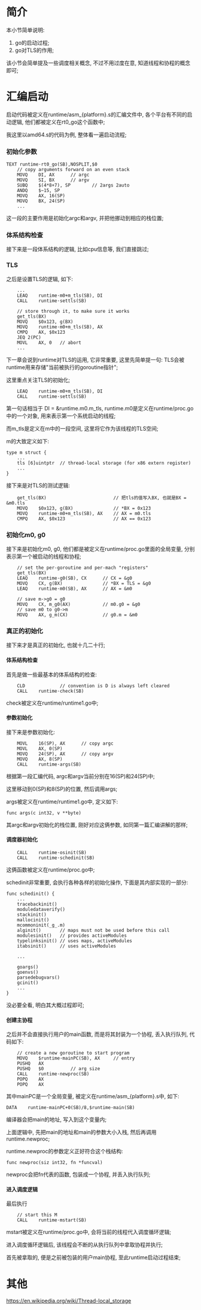 # 简介
本小节简单说明:
1. go的启动过程;
2. go对TLS的作用;

该小节会简单提及一些调度相关概念, 不过不用过度在意, 知道线程和协程的概念即可;

# 汇编启动
启动代码被定义在runtime/asm_{platform}.s的汇编文件中, 各个平台有不同的启动逻辑, 他们都被定义在rt0_go这个函数中;

我这里以amd64.s的代码为例, 整体看一遍启动流程;

### 初始化参数
```
TEXT runtime·rt0_go(SB),NOSPLIT,$0
	// copy arguments forward on an even stack
	MOVQ	DI, AX		// argc
	MOVQ	SI, BX		// argv
	SUBQ	$(4*8+7), SP		// 2args 2auto
	ANDQ	$~15, SP
	MOVQ	AX, 16(SP)
	MOVQ	BX, 24(SP)
    ...
```
这一段的主要作用是初始化argc和argv, 并把他挪动到相应的栈位置;

### 体系结构检查
接下来是一段体系结构的逻辑, 比如cpu信息等, 我们直接跳过;

### TLS
之后是设置TLS的逻辑, 如下:
```
    ...
	LEAQ	runtime·m0+m_tls(SB), DI
	CALL	runtime·settls(SB)

	// store through it, to make sure it works
	get_tls(BX)
	MOVQ	$0x123, g(BX)
	MOVQ	runtime·m0+m_tls(SB), AX
	CMPQ	AX, $0x123
	JEQ 2(PC)
	MOVL	AX, 0	// abort
    ...
```
下一章会说到runtime对TLS的运用, 它非常重要, 这里先简单提一句: TLS会被runtime用来存储"当前被执行的goroutine指针";

这里重点关注TLS的初始化;
```
	LEAQ	runtime·m0+m_tls(SB), DI
	CALL	runtime·settls(SB)
```
第一句话相当于 DI = &runtime.m0.m_tls, runtime.m0是定义在runtime/proc.go中的一个对象, 用来表示第一个系统启动的线程;

而m_tls是定义在m中的一段空间, 这里将它作为该线程的TLS空间;

m的大致定义如下:
```
type m struct {
    ...
    tls [6]uintptr  // thread-local storage (for x86 extern register)
    ...
}
```

接下来是对TLS的测试逻辑:
```
	get_tls(BX)                         // 把tls的值写入BX, 也就是BX = &m0.tls
	MOVQ	$0x123, g(BX)               // *BX = 0x123
	MOVQ	runtime·m0+m_tls(SB), AX    // AX = m0.tls
	CMPQ	AX, $0x123                  // AX == 0x123
```

### 初始化m0, g0
接下来是初始化m0, g0, 他们都是被定义在runtime/proc.go里面的全局变量, 分别表示第一个被启动的线程和协程;
```
	// set the per-goroutine and per-mach "registers"
	get_tls(BX)
	LEAQ	runtime·g0(SB), CX      // CX = &g0
	MOVQ	CX, g(BX)               // *BX = TLS = &g0
	LEAQ	runtime·m0(SB), AX      // AX = &m0
	
    // save m->g0 = g0
	MOVQ	CX, m_g0(AX)            // m0.g0 = &g0
	// save m0 to g0->m
	MOVQ	AX, g_m(CX)             // g0.m = &m0
```

### 真正的初始化
接下来才是真正的初始化, 也就十几二十行;
#### 体系结构检查
首先是做一些最基本的体系结构的检查:
```
	CLD				// convention is D is always left cleared
	CALL	runtime·check(SB)
```
check被定义在runtime/runtime1.go中;

#### 参数初始化
接下来是参数初始化:
```
	MOVL	16(SP), AX		// copy argc
	MOVL	AX, 0(SP)
	MOVQ	24(SP), AX		// copy argv
	MOVQ	AX, 8(SP)
	CALL	runtime·args(SB)
```
根据第一段汇编代码, argc和argv当前分别在16(SP)和24(SP)中;

这里移动到0(SP)和8(SP)的位置, 然后调用args;

args被定义在runtime/runtime1.go中, 定义如下:
```
func args(c int32, v **byte)
```
其argc和argv初始化的栈位置, 刚好对应这俩参数, 如同第一篇汇编讲解的那样;

#### 调度器初始化
```
	CALL	runtime·osinit(SB)
	CALL	runtime·schedinit(SB)
```
这俩函数被定义在runtime/proc.go中;

schedinit非常重要, 会执行各种各样的初始化操作, 下面是其内部实现的一部分:
```
func schedinit() {
    ...
	tracebackinit()
	moduledataverify()
	stackinit()
	mallocinit()
	mcommoninit(_g_.m)
	alginit()       // maps must not be used before this call
	modulesinit()   // provides activeModules
	typelinksinit() // uses maps, activeModules
	itabsinit()     // uses activeModules

    ...

	goargs()
	goenvs()
	parsedebugvars()
	gcinit()
    ...
}
```
没必要全看, 明白其大概过程即可;

#### 创建主协程
之后并不会直接执行用户的main函数, 而是将其封装为一个协程, 丢入执行队列, 代码如下:
```
	// create a new goroutine to start program
	MOVQ	$runtime·mainPC(SB), AX		// entry
	PUSHQ	AX
	PUSHQ	$0			// arg size
	CALL	runtime·newproc(SB)
	POPQ	AX
	POPQ	AX
```
其中mainPC是一个全局变量, 被定义在runtime/asm_{platform}.s中, 如下:
```
DATA	runtime·mainPC+0(SB)/8,$runtime·main(SB)
```
编译器会把main的地址, 写入到这个变量内;

上面逻辑中, 先把main的地址和main的参数大小入栈, 然后再调用runtime.newproc;

runtime.newproc的参数定义正好符合这个栈结构:
```
func newproc(siz int32, fn *funcval)
```
newproc会把fn代表的函数, 包装成一个协程, 并丢入执行队列;

#### 进入调度逻辑
最后执行
```
	// start this M
	CALL	runtime·mstart(SB)
```
mstart被定义在runtime/proc.go中, 会将当前的线程代入调度循环逻辑;

进入调度循环逻辑后, 该线程会不断的从执行队列中拿取协程并执行;

首先被拿取的, 便是之前被包装的用户main协程, 至此runtime启动过程结束;

# 其他
https://en.wikipedia.org/wiki/Thread-local_storage